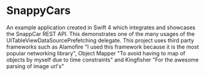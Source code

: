 # SnappyCars
An example application created in Swift 4 which integrates and showcases the SnappCar REST API. This demonstrates one of the many usages of the UITableViewDataSourcePrefetching delegate. 
This project uses third party frameworks such as Alamofire "I used this framework because it is the most popular networking library", Object Mapper "To avoid having to map of objects by myself due to time constraints" and Kingfisher "For the awesome parsing of image url's" 
